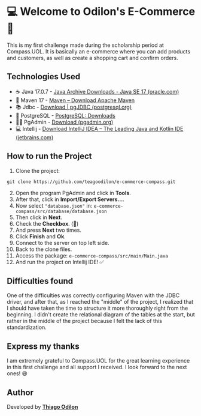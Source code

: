 # 💻 Welcome to Odilon's E-Commerce 🛒
This is my first challenge made during the scholarship period at Compass.UOL. It is basically an e-commerce where you can add products and customers, as well as create a shopping cart and confirm orders.

## Technologies Used 
- ☕ Java 17.0.7 - [Java Archive Downloads - Java SE 17 (oracle.com)](https://www.oracle.com/java/technologies/javase/jdk17-archive-downloads.html)
- 💽 Maven 17 - [Maven – Download Apache Maven](https://maven.apache.org/download.cgi)
- 📚 Jdbc - [Download | pgJDBC (postgresql.org)](https://jdbc.postgresql.org/download/)
- 🐘 PostgreSQL - [PostgreSQL: Downloads](https://www.postgresql.org/download/)
- 👨‍💻 PgAdmin - [Download (pgadmin.org)](https://www.pgadmin.org/download/)
- 💻 Intellij - [Download IntelliJ IDEA – The Leading Java and Kotlin IDE (jetbrains.com)](https://www.jetbrains.com/idea/download/#section=windows)


## How to run the Project 
1. Clone the project:
```
git clone https://github.com/teagoodilon/e-commerce-compass.git
```
2. Open the program PgAdmin and click in **Tools**.
3. After that, click in **Import/Export Servers...**.
4. Now select `"database.json"` in: `e-commerce-compass/src/database/database.json`
5. Then click in **Next**.
6. Check the **Checkbox**. (🤣)
7. And press **Next** two times.
8. Click **Finish** and **Ok**.
9. Connect to the server on top left side.
10. Back to the clone files.
11. Access the package: `e-commerce-compass/src/main/Main.java`
12. And run the project on Intellij IDE! ✅

## Difficulties found
One of the difficulties was correctly configuring Maven with the JDBC driver, and after that, as I reached the "middle" of the project, I realized that I should have taken the time to structure it more thoroughly right from the beginning. I didn't create the relational diagram of the tables at the start, but rather in the middle of the project because I felt the lack of this standardization.

## Express my thanks
I am extremely grateful to Compass.UOL for the great learning experience in this first challenge and all support I received. I look forward to the next ones! 😆

## Author
Developed by [**Thiago Odilon**](https://www.linkedin.com/in/thiago-odilon-07391b209/)
